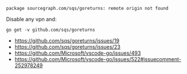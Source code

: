 `package sourcegraph.com/sqs/goreturns: remote origin not found`

Disable any vpn and:

`go get -v github.com/sqs/goreturns`

- https://github.com/sqs/goreturns/issues/19
- https://github.com/sqs/goreturns/issues/23
- https://github.com/Microsoft/vscode-go/issues/493
- https://github.com/Microsoft/vscode-go/issues/522#issuecomment-252978249
